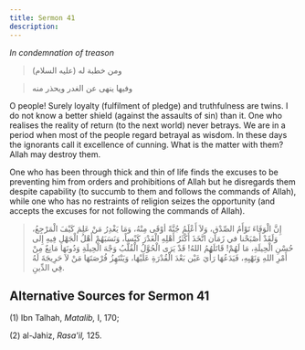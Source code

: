 ```yaml
---
title: Sermon 41
description: 
---
```


*In condemnation of treason*

> ومن خطبة له (عليه السلام)

> وفيها ينهى عن الغدر ويحذر منه

O people! Surely loyalty (fulfilment of pledge) and truthfulness are
twins. I do not know a better shield (against the assaults of sin) than
it. One who realises the reality of return (to the next world) never
betrays. We are in a period when most of the people regard betrayal as
wisdom. In these days the ignorants call it excellence of cunning. What
is the matter with them? Allah may destroy them.

One who has been through thick and thin of life finds the excuses to be
preventing him from orders and prohibitions of Allah but he disregards
them despite capability (to succumb to them and follows the commands of
Allah), while one who has no restraints of religion seizes the
opportunity (and accepts the excuses for not following the commands of
Allah).

> إِنَّ الْوَفَاءَ تَوْأَمُ الصِّدْقِ، وَلاَ أَعْلَمُ جُنَّةً أوْقَى مِنْهُ، وَمَا يَغْدِرُ مَنْ عَلِمَ كَيْفَ
> الْمَرْجِعُ، وَلَقَدْ أَصْبَحْنا في زَمَان اتَّخَذَ أَكْثَرُ أَهْلِهِ الْغَدْرَ كَيْساً، وَنَسَبَهُمْ أَهْلُ
> الْجَهْلِ فِيهِ إِلى حُسْنِ الْحِيلَةِ، مَا لَهُمْ! قَاتَلَهُمُ اللهُ! قَدْ يَرَى الْحُوَّلُ الْقُلَّبُ وَجْهَ
> الْحِيلَةِ وَدُونَهَا مَانِعٌ مِنْ أَمْرِ اللهِ وَنَهْيِهِ، فَيَدَعُهَا رَأْيَ عَيْن بَعْدَ الْقُدْرَةِ عَلَيْهَا،
> وَيَنْتَهِزُ فُرْصَتَهَا مَنْ لاَ حَرِيجَةَ لَهُ فِي الدِّينِ.

## Alternative Sources for Sermon 41

\(1\) Ibn Talhah, *Matalib,* I, 170;

\(2\) al-Jahiz, *Rasa\'il,* 125.